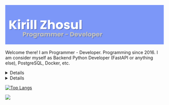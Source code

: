 <a href="https://kirillzhosul.site"><img src="/img/header.png" alt="loading"><a/>

Welcome there! 
I am Programmer - Developer. Programming since 2016. I am consider myself as Backend Python Developer (FastAPI or anything else), PostgreSQL, Docker, etc.
  
<details>
  <summary>My GitHub metrics (Click to expand!)</summary>
  <a href="https://github.com/kirillzhosul"><img src="/img/github-metrics.svg" alt="loading"><a/>
</details>
  
<details>
  <summary>My GitHub achievements (Click to expand!)</summary>
  <a href="https://github.com/kirillzhosul"><img src="/img/github-metrics-achievements.svg" alt="loading"><a/>
</details>
  
[![Top Langs](https://github-readme-stats.vercel.app/api/top-langs/?username=kirillzhosul&langs_count=10&&theme=dark&layout=compact&hide=Yacc,HTML,CSS)](https://github.com/anuraghazra/github-readme-stats)

![](https://www.codewars.com/users/Kirill%20Zhosul/badges/large)
